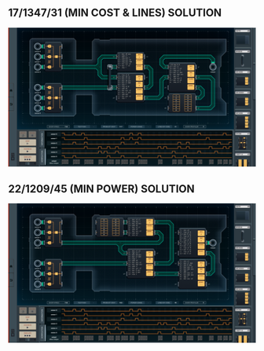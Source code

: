 17/1347/31 (MIN COST & LINES) SOLUTION
--------------------------------------

![screenshot0](https://github.com/shiawasenahikari/Shenzhen-IO-Solutions/blob/master/039-brain-computer-interface/screenshot0.png)

22/1209/45 (MIN POWER) SOLUTION
-------------------------------

![screenshot1](https://github.com/shiawasenahikari/Shenzhen-IO-Solutions/blob/master/039-brain-computer-interface/screenshot1.png)
